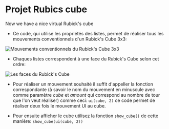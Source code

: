 # Projet Rubics cube
Now we have a nice virtual Rubick's cube


* Ce code, qui utilise les propriétés des listes, permet de réaliser tous les mouvements conventionnels d'un Rubick's Cube 3x3:

![Mouvements conventionnels du Rubick's Cube 3x3](https://www.rubiks.com/uploads/blog_entries/8.png)

* Chaques listes correspondent à une face du Rubick's Cube selon cet ordre:

![Les faces du Rubick's Cube](https://image.noelshack.com/fichiers/2018/13/3/1522256144-cube.png)

* Pour réaliser un mouvement souhaité il suffit d'appeller la fonction correspondante (à savoir le nom du mouvement en minuscule avec comme paramètre *cube* et *amount* qui correspond au nombre de tour que l'on veut réaliser) comme ceci: `ui(cube, 2)` ce code permet de réaliser deux fois le mouvement UI au cube. 

* Pour ensuite afficher le cube utilisez la fonction `show_cube()` de cette manière: `show_cube(ui(cube, 2))` 
